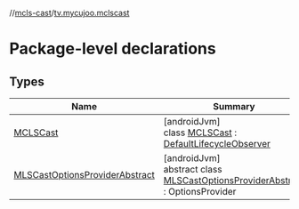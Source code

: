//[mcls-cast](../../index.md)/[tv.mycujoo.mclscast](index.md)

# Package-level declarations

## Types

| Name | Summary |
|---|---|
| [MCLSCast](-m-c-l-s-cast/index.md) | [androidJvm]<br>class [MCLSCast](-m-c-l-s-cast/index.md) : [DefaultLifecycleObserver](https://developer.android.com/reference/kotlin/androidx/lifecycle/DefaultLifecycleObserver.html) |
| [MLSCastOptionsProviderAbstract](-m-l-s-cast-options-provider-abstract/index.md) | [androidJvm]<br>abstract class [MLSCastOptionsProviderAbstract](-m-l-s-cast-options-provider-abstract/index.md) : OptionsProvider |
